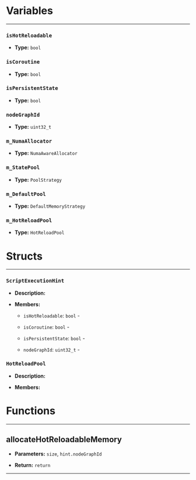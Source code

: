 
# Variables
---

### `isHotReloadable`

- **Type:** `bool`



### `isCoroutine`

- **Type:** `bool`



### `isPersistentState`

- **Type:** `bool`



### `nodeGraphId`

- **Type:** `uint32_t`



### `m_NumaAllocator`

- **Type:** `NumaAwareAllocator`



### `m_StatePool`

- **Type:** `PoolStrategy`



### `m_DefaultPool`

- **Type:** `DefaultMemoryStrategy`



### `m_HotReloadPool`

- **Type:** `HotReloadPool`




# Structs
---

### `ScriptExecutionHint`

- **Description:** 

- **Members:**

  - `isHotReloadable`: `bool` - 

  - `isCoroutine`: `bool` - 

  - `isPersistentState`: `bool` - 

  - `nodeGraphId`: `uint32_t` - 



### `HotReloadPool`

- **Description:** 

- **Members:**




# Functions
---

## allocateHotReloadableMemory



- **Parameters:** `size`, `hint.nodeGraphId`

- **Return:** `return`

---

